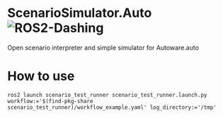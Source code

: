 # ScenarioSimulator.Auto ![ROS2-Dashing](https://github.com/tier4/scenario_simulator.auto/workflows/ROS2-Dashing/badge.svg)

Open scenario interpreter and simple simulator for Autoware.auto 

# How to use
```
ros2 launch scenario_test_runner scenario_test_runner.launch.py workflow:='$(find-pkg-share scenario_test_runner)/workflow_example.yaml' log_directory:='/tmp'
```